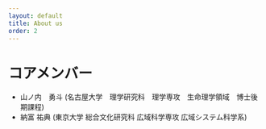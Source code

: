 ```yaml
---
layout: default
title: About us
order: 2
---
```


# コアメンバー
- 山ノ内　勇斗 (名古屋大学　理学研究科　理学専攻　生命理学領域　博士後期課程)
- 納富 祐典 (東京大学 総合文化研究科 広域科学専攻 広域システム科学系)